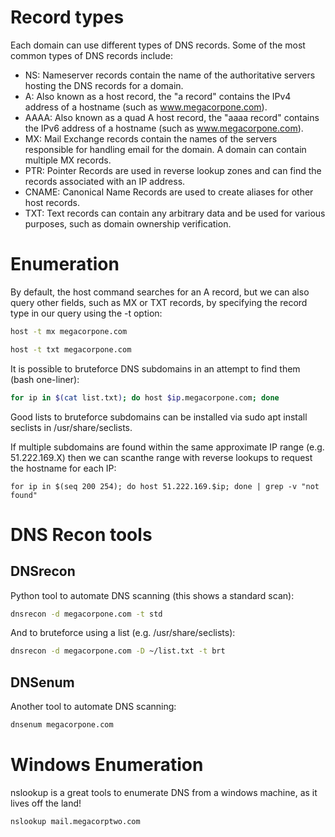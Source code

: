 # Record types
Each domain can use different types of DNS records. Some of the most common types of DNS records include:
* NS: Nameserver records contain the name of the authoritative servers hosting the DNS records for a domain.
* A: Also known as a host record, the "a record" contains the IPv4 address of a hostname (such as www.megacorpone.com).
* AAAA: Also known as a quad A host record, the "aaaa record" contains the IPv6 address of a hostname (such as www.megacorpone.com).
* MX: Mail Exchange records contain the names of the servers responsible for handling email for the domain. A domain can contain multiple MX records.
* PTR: Pointer Records are used in reverse lookup zones and can find the records associated with an IP address.
* CNAME: Canonical Name Records are used to create aliases for other host records.
* TXT: Text records can contain any arbitrary data and be used for various purposes, such as domain ownership verification.
# Enumeration
By default, the host command searches for an A record, but we can also query other fields, such as MX or TXT records, by specifying the record type in our query using the -t option:
```bash
host -t mx megacorpone.com
```
```bash
host -t txt megacorpone.com
```
It is possible to bruteforce DNS subdomains in an attempt to find them (bash one-liner):
```bash
for ip in $(cat list.txt); do host $ip.megacorpone.com; done
```
Good lists to bruteforce subdomains can be installed via sudo apt install seclists in /usr/share/seclists.

If multiple subdomains are found within the same approximate IP range (e.g. 51.222.169.X) then we can scanthe range with reverse lookups to request the hostname for each IP:
```
for ip in $(seq 200 254); do host 51.222.169.$ip; done | grep -v "not found"
```
# DNS Recon tools
## DNSrecon
Python tool to automate DNS scanning (this shows a standard scan):
```bash
dnsrecon -d megacorpone.com -t std
```
And to bruteforce using a list (e.g. /usr/share/seclists):
```bash
dnsrecon -d megacorpone.com -D ~/list.txt -t brt
```
## DNSenum
Another tool to automate DNS scanning:
```bash
dnsenum megacorpone.com
```
# Windows Enumeration
nslookup is a great tools to enumerate DNS from a windows machine, as it lives off the land!
```batch
nslookup mail.megacorptwo.com
```
